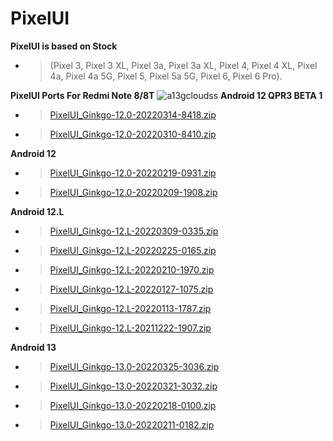 # PixelUI
**PixelUI is based on Stock** 
- > (Pixel 3, Pixel 3 XL, Pixel 3a, Pixel 3a XL, Pixel 4, Pixel 4 XL, Pixel 4a, Pixel 4a 5G, Pixel 5, Pixel 5a 5G, Pixel 6, Pixel 6 Pro).

**PixelUI Ports For Redmi Note 8/8T**
![a13gcloudss](https://user-images.githubusercontent.com/37813398/159113575-8719d299-1a25-438e-99e6-debe9283248f.png)
**Android 12 QPR3 BETA 1**
- >[PixelUI_Ginkgo-12.0-20220314-8418.zip](https://drive.google.com/uc?id=1A5VrqLRBKvqMaB6hTbju32RzYxYJvm-0&export=download)
- >[PixelUI_Ginkgo-12.0-20220310-8410.zip](https://drive.google.com/uc?id=1ijwW-UmK0wI8dlF7tqPM-jFb1JuQj44I&export=download)

**Android 12**
- >[PixelUI_Ginkgo-12.0-20220219-0931.zip](https://drive.google.com/uc?id=1e0nF2SoO-0LVXQWbyAvYbIPODeUrAnFn&export=download)
- >[PixelUI_Ginkgo-12.0-20220209-1908.zip](https://drive.google.com/uc?id=1GkYBtW_8VnyhRSZqeAGI2oDAZ-oPLHbp&export=download)

**Android 12.L**
- >[PixelUI_Ginkgo-12.L-20220309-0335.zip](https://drive.google.com/file/d/19Wiuagqanib2Q_-trKbq9OsiSWm0hQTE/view)
- >[PixelUI_Ginkgo-12.L-20220225-0165.zip](https://drive.google.com/file/d/1yfO9cQRoK1XLZ9ZrEn7QKU3WvrDYJzon/view?usp=drivesdk)
- >[PixelUI_Ginkgo-12.L-20220210-1970.zip](https://drive.google.com/uc?id=1IJZDy8PBtW-uKwzjKWiSW0LCOXygny1y&export=download)
- >[PixelUI_Ginkgo-12.L-20220127-1075.zip](https://drive.google.com/uc?id=18SfYWaPSc_j3d3aA1Nte8PO5cVEd5bE7&export=download)
- >[PixelUI_Ginkgo-12.L-20220113-1787.zip](https://drive.google.com/file/d/10M_jchJFuMX1UXJJnaGB-sU0WOJ_tlMs/view?usp=drivesdk)
- >[PixelUI_Ginkgo-12.L-20211222-1907.zip](https://drive.google.com/file/d/1KVI4n2nor0M_IKjmzePl3nU3YjZ8L9cY/view?usp=drivesdk)


**Android 13**
- >[PixelUI_Ginkgo-13.0-20220325-3036.zip](https://drive.google.com/uc?id=1fibdEAEBy6vx0-nVGX2ncf3G0_wE0Bal&export=download)
- >[PixelUI_Ginkgo-13.0-20220321-3032.zip](https://drive.google.com/uc?id=1oOgbYthTAVW7pVPRbNkLxYsPl9ZRtqVx&export=download)
- >[PixelUI_Ginkgo-13.0-20220218-0100.zip](https://drive.google.com/uc?id=1aMMMHTQFZvPXavQFtsR9QnXG0XoNaOhd&export=download)
- >[PixelUI_Ginkgo-13.0-20220211-0182.zip](https://drive.google.com/uc?id=1ACHdqvf2NK0Rql2Ul1LMmlL5wrAwWztl&export=download)
